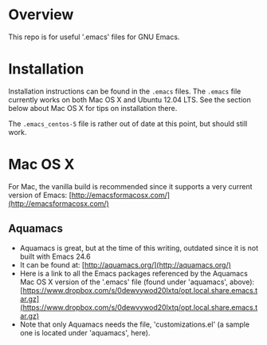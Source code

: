 Overview
========
This repo is for useful '.emacs' files for GNU Emacs.


Installation
============

Installation instructions can be found in the `.emacs` files.  The `.emacs` file currently works on both Mac OS X and Ubuntu 12.04 LTS. See the section below about Mac OS X for tips on installation there.

The `.emacs_centos-5` file is rather out of date at this point, but should still work.

Mac OS X
========

For Mac, the vanilla build is recommended since it supports a very current version of Emacs: [http://emacsformacosx.com/](http://emacsformacosx.com/)

Aquamacs
--------
  * Aquamacs is great, but at the time of this writing, outdated since it is not built with Emacs 24.6
  * It can be found at: [http://aquamacs.org/](http://aquamacs.org/)
  * Here is a link to all the Emacs packages referenced by the Aquamacs Mac OS X version of the '.emacs' file (found under 'aquamacs', above): [https://www.dropbox.com/s/0dewvywod20lxtq/opt.local.share.emacs.tar.gz](https://www.dropbox.com/s/0dewvywod20lxtq/opt.local.share.emacs.tar.gz)
  * Note that only Aquamacs needs the file, 'customizations.el' (a sample one is located under 'aquamacs', here).
